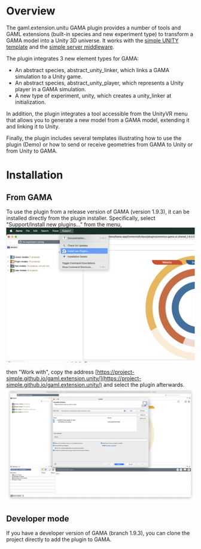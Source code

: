 # Overview
The gaml.extension.unitu GAMA plugin  provides a number of tools and GAML extensions (built-in species and new experiment type) to transform a GAMA model into a Unity 3D universe.
It works with the [simple UNITY template](https://github.com/project-SIMPLE/simple.template.unity) and the [simple server middleware](https://github.com/project-SIMPLE/GamaServerMiddleware). 

The plugin integrates 3 new element types for GAMA:
* An abstract species, abstract_unity_linker, which links a GAMA simulation to a Unity game. 
* An abstract species, abstract_unity_player, which represents a Unity player in a GAMA simulation.
* A new type of experiment, unity, which creates a unity_linker at initialization.

In addition, the plugin integrates a tool accessible from the UnityVR menu that allows you to generate a new model from a GAMA model, extending it and linking it to Unity. 

Finally, the plugin includes several templates illustrating how to use the plugin (Demo) or how to send or receive geometries from GAMA to Unity or from Unity to GAMA. 

# Installation

## From GAMA
To use the plugin from a release version of GAMA (version 1.9.3), it can be installed directly from the plugin installer.
Specifically, select "Support/Install new plugins..." from the menu, 
![qs1](./images/InstallPlugin.png)

then "Work with", copy the address [https://project-simple.github.io/gaml.extension.unity/](https://project-simple.github.io/gaml.extension.unity/) and select the plugin afterwards.
![qs1](./images/Plugin.png)

## Developer mode 
If you have a developer version of GAMA (branch 1.9.3), you can clone the project directly to add the plugin to GAMA. 
 
